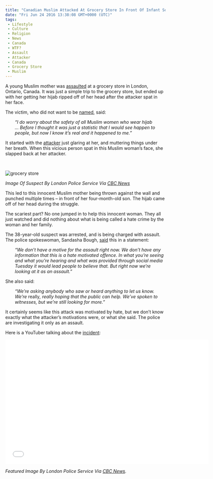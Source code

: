 ```yaml
---
title: "Canadian Muslim Attacked At Grocery Store In Front Of Infant Son, Crowd Does Nothing (VIDEO)"
date: "Fri Jun 24 2016 13:38:08 GMT+0000 (UTC)"
tags: 
 - Lifestyle
 - Culture
 - Religion
 - News
 - Canada
 - WTF?
 - Assault
 - Attacker
 - Canada
 - Grocery Store
 - Muslim
---
```

<p><!-- Quick Adsense WordPress Plugin: http://quicksense.net/ --></p><p>A young Muslim mother was <a href="http://www.lfpress.com/2016/06/22/london-police-arrest-38-year-old-woman-after-grocery-store-attack-on-hijab-wearing-muslim-woman" onclick="__gaTracker(&apos;send&apos;, &apos;event&apos;, &apos;outbound-article&apos;, &apos;http://www.lfpress.com/2016/06/22/london-police-arrest-38-year-old-woman-after-grocery-store-attack-on-hijab-wearing-muslim-woman&apos;, &apos;assaulted&apos;);" target="_blank">assaulted</a> at a grocery store in London, Ontario, Canada. It was just a simple trip to the grocery store, but ended up with her getting her hijab ripped off of her head after the&#xA0;attacker spat in her face.</p><p>The victim, who did not want to be <a href="http://www.lfpress.com/2016/06/22/london-police-arrest-38-year-old-woman-after-grocery-store-attack-on-hijab-wearing-muslim-woman" onclick="__gaTracker(&apos;send&apos;, &apos;event&apos;, &apos;outbound-article&apos;, &apos;http://www.lfpress.com/2016/06/22/london-police-arrest-38-year-old-woman-after-grocery-store-attack-on-hijab-wearing-muslim-woman&apos;, &apos;named&apos;);" target="_blank">named</a>, said:</p><p style="padding-left: 30px;"><em>&#x201C;I do worry about the safety of all Muslim women who wear hijab &#x2026;&#xA0;</em><em>Before I thought it was just a statistic that I would see happen to people, but now I know it&#x2019;s real and it happened to me.&#x201D;</em></p><p>It started with the <a href="https://www.buzzfeed.com/ishmaeldaro/london-ontario-grocery-store-assault?bffbmain&amp;utm_term=.oxZwAPz0n#.ngaZXyaEb" onclick="__gaTracker(&apos;send&apos;, &apos;event&apos;, &apos;outbound-article&apos;, &apos;https://www.buzzfeed.com/ishmaeldaro/london-ontario-grocery-store-assault?bffbmain&amp;utm_term=.oxZwAPz0n#.ngaZXyaEb&apos;, &apos;attacker&apos;);" target="_blank">attacker</a> just glaring at her, and muttering things under her breath. When this vicious person spat in this Muslim woman&#x2019;s face, she slapped back at her&#xA0;attacker.</p><p>&#xA0;</p><div id="attachment_138921" style="width: 809px" class="wp-caption aligncenter"><img class="size-full wp-image-138921" src="//i0.wp.com/cdn.liberalamerica.org/wp-content/uploads/2016/06/muslim-attack-suspect1.jpg?resize=799%2C450" alt="grocery store" srcset="//i0.wp.com/cdn.liberalamerica.org/wp-content/uploads/2016/06/muslim-attack-suspect1.jpg?resize=799%2C450 799w, //i0.wp.com/cdn.liberalamerica.org/wp-content/uploads/2016/06/muslim-attack-suspect1.jpg?resize=799%2C450 64w, //i0.wp.com/cdn.liberalamerica.org/wp-content/uploads/2016/06/muslim-attack-suspect1.jpg?resize=799%2C450 350w, //i0.wp.com/cdn.liberalamerica.org/wp-content/uploads/2016/06/muslim-attack-suspect1.jpg?resize=799%2C450 768w, //i0.wp.com/cdn.liberalamerica.org/wp-content/uploads/2016/06/muslim-attack-suspect1.jpg?resize=799%2C450 600w, //i0.wp.com/cdn.liberalamerica.org/wp-content/uploads/2016/06/muslim-attack-suspect1.jpg?resize=799%2C450 795w" sizes="(max-width: 799px) 100vw, 799px" data-recalc-dims="1">
<p class="wp-caption-text"><em> Image Of Suspect By London Police Service Via <a href="http://www.cbc.ca/news/canada/windsor/london-police-arrest-superkmarket-attack-1.3647211" onclick="__gaTracker(&apos;send&apos;, &apos;event&apos;, &apos;outbound-article&apos;, &apos;http://www.cbc.ca/news/canada/windsor/london-police-arrest-superkmarket-attack-1.3647211&apos;, &apos;CBC News&apos;);">CBC News</a></em></p>
</div><p>This led to this innocent Muslim mother being thrown against the wall and punched multiple times &#x2013; in front of her four-month-old son. The hijab came off of her head during the struggle.</p><p>The scariest part? No one jumped in to help this innocent woman. They all just watched and did nothing about what is being called a hate crime by the woman and her family.</p><p>The 38-year-old suspect was arrested, and is being charged with assault. The police spokeswoman, Sandasha Bough, <a href="http://www.cbc.ca/news/canada/windsor/london-police-arrest-superkmarket-attack-1.3647211" onclick="__gaTracker(&apos;send&apos;, &apos;event&apos;, &apos;outbound-article&apos;, &apos;http://www.cbc.ca/news/canada/windsor/london-police-arrest-superkmarket-attack-1.3647211&apos;, &apos;said&apos;);" target="_blank">said</a> this in a&#xA0;statement:</p><p style="padding-left: 30px;"><em>&#x201C;We don&#x2019;t have a motive for the assault right now. We don&#x2019;t have any information that this is a hate motivated offence. In what you&#x2019;re seeing and what you&#x2019;re hearing and what was provided through social media Tuesday it would lead people to believe that. But right now we&#x2019;re looking at it as an assault.&#x201D;</em></p><p><!-- Quick Adsense WordPress Plugin: http://quicksense.net/ --></p><p>She also said:</p><p style="padding-left: 30px;"><em>&#x201C;We&#x2019;re asking anybody who saw or heard anything to let us know. We&#x2019;re </em>really<em>, really hoping that the public can help. We&#x2019;ve spoken to witnesses, but we&#x2019;re still looking for more.&#x201D;</em></p><p>It certainly seems like this attack was motivated by hate, but we don&#x2019;t know exactly what the attacker&#x2019;s motivations were, or what she&#xA0;said. The police are investigating it only as an assault.</p><p>Here is a YouTuber talking about the <a href="https://youtu.be/CBHH3LnEpXg" onclick="__gaTracker(&apos;send&apos;, &apos;event&apos;, &apos;outbound-article&apos;, &apos;https://youtu.be/CBHH3LnEpXg&apos;, &apos;incident&apos;);">incident</a>:</p><p><span class="embed-youtube" style="text-align:center; display: block;"><iframe class="youtube-player" type="text/html" width="640" height="390" src="//www.youtube.com/embed/CBHH3LnEpXg?version=3&amp;rel=1&amp;fs=1&amp;autohide=2&amp;showsearch=0&amp;showinfo=1&amp;iv_load_policy=1&amp;wmode=transparent" allowfullscreen="true" style="border:0;"></iframe></span></p><p><em>Featured Image&#xA0;By&#xA0;London Police Service&#xA0;Via <a href="http://www.cbc.ca/news/canada/windsor/london-police-arrest-superkmarket-attack-1.3647211" onclick="__gaTracker(&apos;send&apos;, &apos;event&apos;, &apos;outbound-article&apos;, &apos;http://www.cbc.ca/news/canada/windsor/london-police-arrest-superkmarket-attack-1.3647211&apos;, &apos;CBC News&apos;);">CBC News</a>.</em></p><div style="font-size:0px;height:0px;line-height:0px;margin:0;padding:0;clear:both"></div>